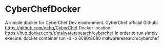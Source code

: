 # CyberChefDocker
A simple docker for CyberChef Dev environment.
CyberChef official Github: https://github.com/gchq/CyberChef 
Docker location: https://hub.docker.com/r/malwareresearch/cyberchef
In order to run simply execute:
docker container run -d -p 8080:8080 malwareresearch/cyberchef 